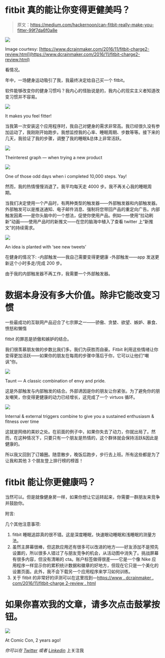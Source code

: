 # fitbit 真的能让你变得更健美吗？

> 原文：<https://medium.com/hackernoon/can-fitbit-really-make-you-fitter-99f7da6f0a8e>

![](img/17708986ff5d38d079c908991a95a6da.png)

Image courtesy: [https://www.dcrainmaker.com/2016/11/fitbit-charge2-review.html](https://www.dcrainmaker.com/2016/11/fitbit-charge2-review.html)

看情况。

年中，一场健身运动吸引了我，我最终决定给自己买一个 fitbit。

软件能够改变你的健身习惯吗？我内心的怪胎说是的，我内心的现实主义者知道改变习惯并不容易。

![](img/91838e2a38030ace3eeede2875c1866f.png)

It makes you feel fitter!

当我第一次安装这个应用程序时，我自己对健身的需求非常高。我已经很久没有参加运动了，我刚刚开始跑步。我想监控我的心率、睡眠周期、步数等等。接下来的几天，我验证了我的步骤，调整了我的睡眠&总体上非常活跃。

![](img/8367a9bc7160eaa9e92d57f94e3b9c09.png)

Theinterest graph — when trying a new product

![](img/2b69a457834087cb3f6a5724b0ed29d2.png)

One of those odd days when i completed 10,000 steps. Yay!

然而，我的热情慢慢消退了。我平均每天走 4000 步。我不再关心我的睡眠周期。

当我们决定使用一个产品时，有两种类型的触发器——外部触发器和内部触发器。外部触发可以是推送通知、电子邮件消息、强制将您带回产品的重定向广告。内部触发因素——是你头脑中的一个想法，促使你使用产品。例如——使用“拉动刷新”动画——使用产品时的新推文——在您的脑海中植入了查看 twitter 上“新推文”的持续需求。

![](img/e067f4dee74696691bc4a9707b8f0a69.png)

An idea is planted with ‘see new tweets’

在健身的情况下:
-内部触发——我自己需要变得更健康
-外部触发——app 发送更新这个小时多走/完成 200 步。

由于我的内部触发器不再工作，我需要一个外部触发器。

# 数据本身没有多大价值。除非它能改变习惯

一些最成功的互联网产品迎合了七宗罪之一——骄傲、贪婪、欲望、嫉妒、暴食、愤怒和懒惰

fitbit 的罪恶是骄傲和嫉妒的结合。

我们很羡慕朋友做的步数比我们多。我们为获胜而自豪。Fitbit 利用这些情绪让你变得更加活跃——如果你的朋友在每周的步骤中落后于你，它可以让他们“嘲讽”你。

![](img/ca2663fc7316404b23dc74aae7afb195.png)

Taunt — A classic combination of envy and pride.

这是外部触发与内部触发的结合。外部诱因是你的朋友让你紧张。为了避免你的朋友嘲笑，你变得更健康的动力已经增长，这完成了一个 virtuos 循环。

![](img/4c42c23d9d03259bc2ce739a835076a4.png)

Internal & external triggers combine to give you a sustained enthusiasm & fitness over time

这就是网络的美妙之处。在前面的例子中，如果你失去了动力，你就出局了。然而，在这种情况下，只要只有一个朋友是热情的，这个群体就会保持活跃&因此是健康的。

所以我又回到了订婚圈。随意散步，晚饭后跑步，步行去上班。所有这些都是为了让我和其他 3 个朋友登上排行榜的榜首！

# fitbit 能让你更健康吗？

当然可以。但是就像健身房一样，如果你想让它运转起来，你需要一群朋友来竞争并鼓励你。

附言:

几个其他注意事项:

1.  fitbit 睡眠追踪真的很不错。这是深度睡眠，快速眼动睡眠和浅睡眠的测量方法。
2.  虽然主屏幕很棒，但这款应用还有很多可以改进的地方——好友添加不是预先设置的，所以很多人错过了与朋友竞争的机会，从活动图中消失了。挑战屏幕有很多内容，但没有清晰的 cta。账户标签做得很差——它是一个像 Nike 应用程序一样显示你的累积统计数据和徽章的好地方，但现在它只是一个美化的设置页面。此外，我不会下载另一个应用程序来学习如何训练。
3.  关于 fitbit 的非常好的评测可以在这里找到—[https://www . dcrainmaker . com/2016/11/fitbit-charge 2-review . html](https://www.dcrainmaker.com/2016/11/fitbit-charge2-review.html)

# 如果你喜欢我的文章，请多次点击鼓掌按钮。

![](img/24110924fa93a0e81c956408449c7b31.png)

At Comic Con, 2 years ago!

*你可以在* [*Twitter*](http://www.twitter.com/vernekard) *或者* [*Linkedin*](http://www.linkedin.com/vernekard) 上关注我